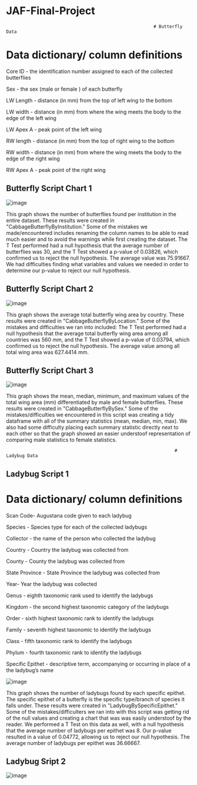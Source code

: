 # JAF-Final-Project






                                                            # Butterfly Data

# Data dictionary/ column definitions
Core ID - the identification number assigned to each of the collected butterflies

Sex - the sex (male or female ) of each butterfly

LW Length - distance (in mm) from the top of left wing to the bottom

LW width - distance (in mm) from where the wing meets the body to the edge of the left wing

LW Apex A - peak point of the left wing

RW length - distance (in mm) from the top of right wing to the bottom

RW width - distance (in mm) from where the wing meets the body to the edge of the right wing

RW Apex A - peak point of the right wing

## Butterfly Script Chart 1 
![image](https://user-images.githubusercontent.com/98784364/167743735-712f8366-032b-49a4-b2d2-f2d8bd4395d4.png)

This graph shows the number of butterflies found per institution in the entire dataset. These results were created in "CabbageButterflyByInstitution."
Some of the mistakes we made/encountered includes renaming the column names to be able to read much easier and to avoid the warnings while first creating the dataset. 
The T Test performed had a null hypothesis that the average number of butterflies was 30, and the T Test showed a p-value of 0.03826, which confirmed us to reject the null hypothesis. The average value was 75.91667.
We had difficulties finding what variables and values we needed in order to determine our p-value to reject our null hypothesis.


## Butterfly Script Chart 2
![image](https://user-images.githubusercontent.com/98784364/167906975-cff7b8e5-0da3-47e0-943f-b3e62eee3ab6.png)

This graph shows the average total butterfly wing area by country. These results were created in "CabbageButterflyByLocation."
Some of the mistakes and difficulties we ran into included:
The T Test performed had a null hypothesis that the average total butterfly wing area among all countries was 560 mm, and the T Test showed a p-value of 0.03794, which confirmed us to reject the null hypothesis. The average value among all total wing area was 627.4414 mm.


## Butterfly Script Chart 3
![image](https://user-images.githubusercontent.com/98784364/167906182-7fc73749-6b97-43e3-b2b2-f18fabd4d5f0.png)

This graph shows the mean, median, minimum, and maximum values of the total wing area (mm) differentiated by male and female butterflies. These results were created in "CabbageButterflyBySex."
Some of the mistakes/difficulties we encountered in this script was creating a tidy dataframe with all of the summary statistics (mean, median, min, max). We also had some difficulty placing each summary statistic directly next to each other so that the graph showed an easier understoof representation of comparing male statistics to female statistics. 

                                                                    # Ladybug Data
## Ladybug Script 1

# Data dictionary/ column definitions

Scan Code- Augustana code given to each ladybug

Species - Species type for each of the collected ladybugs

Collector - the name of the person who collected the ladybug

Country - Country the ladybug was collected from

County - County the ladybug was collected from

State Province - State Province the ladybug was collected from

Year- Year the ladybug was collected

Genus - eighth taxonomic rank used to identify the ladybugs

Kingdom - the second highest taxonomic category of the ladybugs 

Order - sixth highest taxonomic rank to identify the ladybugs

Family - seventh highest taxonomic to identify the ladybugs

Class - fifth taxonomic rank to identify the ladybugs

Phylum - fourth taxonomic rank to identify the ladybugs

Specific Epithet - descriptive term, accompanying or occurring in place of a the ladybug’s name

![image](https://user-images.githubusercontent.com/98784364/167908506-6c1b8f60-2295-4ec1-8aca-406a041b9b8c.png)

This graph shows the number of ladybugs found by each specific epithet. The specific epithet of a butterfly is the specific type/branch of species it falls under. These results were created in "LadybugBySpecificEpithet."
Some of the mistakes/difficulters we ran into with this script was getting rid of the null values and creating a chart that was was easily understoof by the reader. 
We performed a T Test on this data as well, with a null hypothesis that the average number of ladybugs per epithet was 8. Our p-value resulted in a value of 0.04772, allowing us to reject our null hypothesis. The average number of ladybugs per epithet was 36.66667.


## Ladybug Sript 2
![image](https://user-images.githubusercontent.com/98784364/167916686-1300943c-2d7f-436e-90d1-2fbacd11d504.png)







